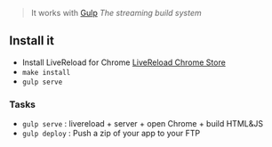 > It works with [Gulp](http://gulpjs.com) *The streaming build system*

## Install it

- Install LiveReload for Chrome [LiveReload Chrome Store](https://chrome.google.com/webstore/detail/livereload/jnihajbhpnppcggbcgedagnkighmdlei)
- `make install`
- `gulp serve`

### Tasks

- `gulp serve` : livereload + server + open Chrome + build HTML&JS
- `gulp deploy` : Push a zip of your app to your FTP

